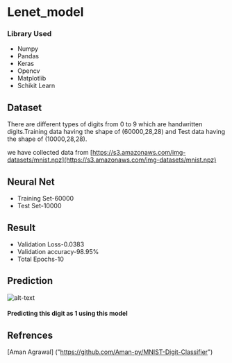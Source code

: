 # Lenet_model

### Library Used

* Numpy
* Pandas
* Keras
* Opencv
* Matplotlib
* Schikit Learn

## Dataset

There are different types of digits from 0 to 9 which are handwritten digits.Training data having the shape of (60000,28,28) and Test data having the shape of (10000,28,28).

we have collected data from [https://s3.amazonaws.com/img-datasets/mnist.npz](https://s3.amazonaws.com/img-datasets/mnist.npz)


## Neural Net

* Training Set-60000
* Test Set-10000


## Result
* Validation Loss-0.0383
* Validation accuracy-98.95%
* Total Epochs-10

## Prediction 

![alt-text]("https://github.com/Raushan998/Lenet_model/blob/master/digits_for_Lenet_model.png")
#### Predicting this digit as 1 using this model

## Refrences

[Aman Agrawal] ("https://github.com/Aman-py/MNIST-Digit-Classifier")

